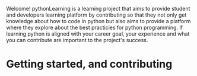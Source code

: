 Welcome! pythonLearning is a learning project that aims to provide student and developers learning platform by contributing so that they not only get knowledge about how to code in python but also aims to provide a platform where they explore about the best practicies for python programming. If learning python is aligned with your career goal, your experience and what you can contribute are important to the project's success.

<h1>Getting started, and contributing</h1>
